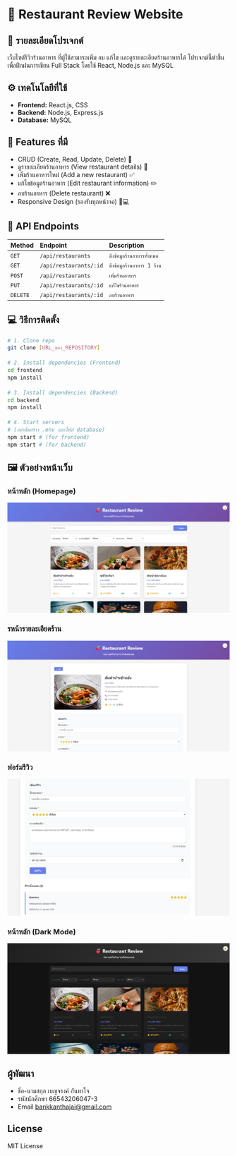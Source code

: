 # 🍜 Restaurant Review Website

## 📖 รายละเอียดโปรเจกต์

เว็บไซต์รีวิวร้านอาหาร ที่ผู้ใช้สามารถเพิ่ม ลบ แก้ไข และดูรายละเอียดร้านอาหารได้
โปรเจกต์นี้ทำขึ้นเพื่อฝึกฝนการเขียน Full Stack โดยใช้ React, Node.js และ MySQL

## ⚙️ เทคโนโลยีที่ใช้

* **Frontend:** React.js, CSS
* **Backend:** Node.js, Express.js
* **Database:** MySQL

## 🚀 Features ที่มี

* CRUD (Create, Read, Update, Delete) 📝
* ดูรายละเอียดร้านอาหาร (View restaurant details) 📖
* เพิ่มร้านอาหารใหม่ (Add a new restaurant) ✅
* แก้ไขข้อมูลร้านอาหาร (Edit restaurant information) ✏️
* ลบร้านอาหาร (Delete restaurant) ❌
* Responsive Design (รองรับทุกหน้าจอ) 📱💻

## 📡 API Endpoints

| Method | Endpoint | Description |
| :--- | :--- | :--- |
| `GET` | `/api/restaurants` | `ดึงข้อมูลร้านอาหารทั้งหมด` |
| `GET` | `/api/restaurants/:id` | `ดึงข้อมูลร้านอาหาร 1 ร้าน` |
| `POST` | `/api/restaurants` | `เพิ่มร้านอาหาร` |
| `PUT` | `/api/restaurants/:id` | `แก้ไขร้านอาหาร` |
| `DELETE`| `/api/restaurants/:id` | `ลบร้านอาหาร` |

## 💻 วิธีการติดตั้ง

```bash
# 1. Clone repo
git clone [URL_ของ_REPOSITORY]

# 2. Install dependencies (Frontend)
cd frontend
npm install

# 3. Install dependencies (Backend)
cd backend
npm install

# 4. Start servers
# (อย่าลืมสร้าง .env และไฟล์ database)
npm start # (for frontend)
npm start # (for backend)
```

## 🖼️ ตัวอย่างหน้าเว็บ
### หน้าหลัก (Homepage)
![Home](screenshots/home.png)

### รหน้ารายละเอียดร้าน
![Detail](screenshots/detail.png)

### ฟอร์มรีวิว
![Review](screenshots/review-form.png)

### หน้าหลัก (Dark Mode)
![DarkMode](screenshots/DarkMode.png)

## ผู้พัฒนา
- ชื่อ-นามสกุล เบญจรงค์ กันทาใจ
- รหัสนักศึกษา 66543206047-3
- Email bankkanthajai@gmail.com

## License
MIT License

